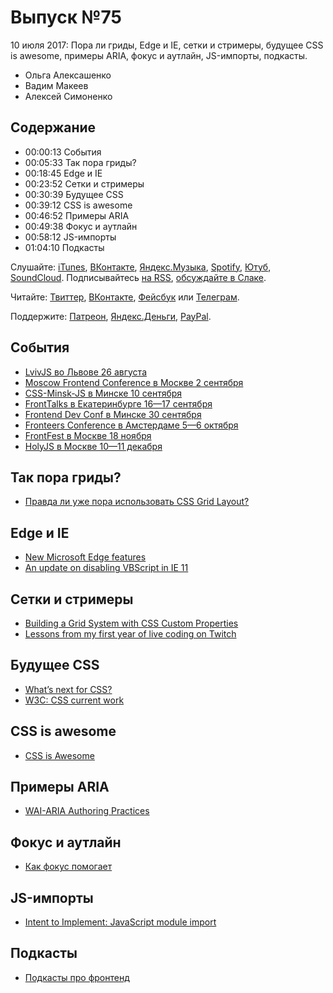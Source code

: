 # Выпуск №75

10 июля 2017: Пора ли гриды, Edge и IE, сетки и стримеры, будущее CSS is awesome, примеры ARIA, фокус и аутлайн, JS-импорты, подкасты.

- Ольга Алексашенко
- Вадим Макеев
- Алексей Симоненко

## Содержание

- 00:00:13 События
- 00:05:33 Так пора гриды?
- 00:18:45 Edge и IE
- 00:23:52 Сетки и стримеры
- 00:30:39 Будущее CSS
- 00:39:12 CSS is awesome
- 00:46:52 Примеры ARIA
- 00:49:38 Фокус и аутлайн
- 00:58:12 JS-импорты
- 01:04:10 Подкасты

Слушайте: [iTunes](https://itunes.apple.com/podcast/id1080500016), [ВКонтакте](https://vk.com/podcasts-32017543), [Яндекс.Музыка](https://music.yandex.ru/album/6245956), [Spotify](https://open.spotify.com/show/3rzAcADjpBpXt73L0epTjV), [Ютуб](https://www.youtube.com/playlist?list=PLMBnwIwFEFHcwuevhsNXkFTcadeX5R1Go), [SoundCloud](https://soundcloud.com/web-standards). Подписывайтесь [на RSS](https://web-standards.ru/podcast/feed/), [обсуждайте в Слаке](http://slack.web-standards.ru/).

Читайте: [Твиттер](https://twitter.com/webstandards_ru), [ВКонтакте](https://vk.com/webstandards_ru), [Фейсбук](https://www.facebook.com/webstandardsru) или [Телеграм](https://t.me/webstandards_ru).

Поддержите: [Патреон](https://www.patreon.com/webstandards_ru), [Яндекс.Деньги](https://money.yandex.ru/to/41001119329753), [PayPal](https://www.paypal.me/pepelsbey).

## События

- [LvivJS во Львове 26 августа](http://lvivjs.org.ua/)
- [Moscow Frontend Conference в Москве 2 сентября](http://frontconf.moscow/)
- [CSS-Minsk-JS в Минске 10 сентября](http://css-minsk-js.by/)
- [FrontTalks в Екатеринбурге 16—17 сентября](https://events.yandex.ru/events/fronttalks/2017/)
- [Frontend Dev Conf в Минске 30 сентября](https://fdconf.by/ru/)
- [Fronteers Conference в Амстердаме 5—6 октября](https://fronteers.nl/congres/2017)
- [FrontFest в Москве 18 ноября](http://frontfest.ru/)
- [HolyJS в Москве 10—11 декабря](https://holyjs-moscow.ru/)

## Так пора гриды?

- [Правда ли уже пора использовать CSS Grid Layout?](https://habr.ru/p/332572/)

## Edge и IE

- [New Microsoft Edge features](https://developer.microsoft.com/en-us/microsoft-edge/platform/changelog/desktop/16237/)
- [An update on disabling VBScript in IE 11](https://blogs.windows.com/msedgedev/2017/07/07/update-disabling-vbscript-internet-explorer-11/)

## Сетки и стримеры

- [Building a Grid System with CSS Custom Properties](https://youtu.be/bpo1WwKa9bg)
- [Lessons from my first year of live coding on Twitch](https://medium.com/p/41a32e2f41c1)

## Будущее CSS

- [What’s next for CSS?](https://jonathantneal.github.io/css-db/)
- [W3C: CSS current work](https://www.w3.org/Style/CSS/current-work)

## CSS is awesome

- [CSS is Awesome](https://css-tricks.com/css-is-awesome/)

## Примеры ARIA

- [WAI-ARIA Authoring Practices](https://www.w3.org/TR/wai-aria-practices/)

## Фокус и аутлайн

- [Как фокус помогает](https://youtu.be/eh-yMJzZUJ4)

## JS-импорты

- [Intent to Implement: JavaScript module import](https://groups.google.com/a/chromium.org/d/msg/blink-dev/wRLMM5-kpCY/Y0be_ASaAwAJ)

## Подкасты

- [Подкасты про фронтенд](http://5minreact.ru/24-podcasts/)
